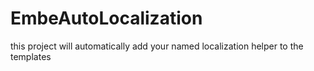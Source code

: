 # EmbeAutoLocalization
this project will automatically add your named localization helper to the templates
